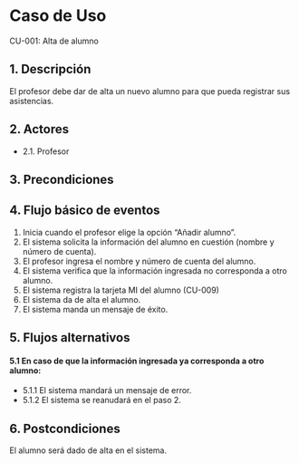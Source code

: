# Caso de Uso
CU-001: Alta de alumno

## 1. Descripción
El profesor debe dar de alta un nuevo alumno para que pueda registrar sus asistencias.

## 2. Actores
- 2.1. Profesor

## 3. Precondiciones

## 4. Flujo básico de eventos
1. Inicia cuando el profesor elige la opción “Añadir alumno”.
2. El sistema solicita la información del alumno en cuestión (nombre y número de cuenta).
3. El profesor ingresa el nombre y número de cuenta del alumno.
4. El sistema verifica que la información ingresada no corresponda a otro alumno.
5. El sistema registra la tarjeta MI del alumno (CU-009)
6. El sistema da de alta el alumno.
7. El sistema manda un mensaje de éxito.

## 5. Flujos alternativos
#### 5.1 En caso de que la información ingresada ya corresponda a otro alumno:  
- 5.1.1 El sistema mandará un mensaje de error.  
- 5.1.2 El sistema se reanudará en el paso 2.

## 6. Postcondiciones
El alumno será dado de alta en el sistema.

